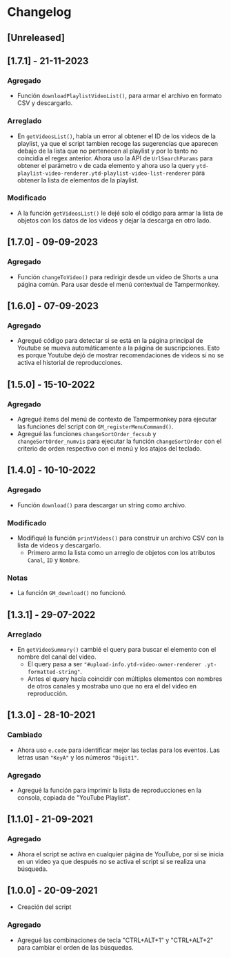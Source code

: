 # Changelog

## [Unreleased]

## [1.7.1] - 21-11-2023

### Agregado

- Función `downloadPlaylistVideoList()`, para armar el archivo en formato CSV y descargarlo.

### Arreglado

- En `getVideosList()`, había un error al obtener el ID de los videos de la playlist, ya que el
  script tambien recoge las sugerencias que aparecen debajo de la lista que no pertenecen al
  playlist y por lo tanto no coincidia el regex anterior. Ahora uso la API de `UrlSearchParams` para
  obtener el parámetro `v` de cada elemento y ahora uso la query
  `ytd-playlist-video-renderer.ytd-playlist-video-list-renderer` para obtener la lista de elementos
  de la playlist.

### Modificado

- A la función `getVideosList()` le dejé solo el código para armar la lista de objetos con los datos
  de los videos y dejar la descarga en otro lado.

## [1.7.0] - 09-09-2023

### Agregado

- Función `changeToVideo()` para redirigir desde un video de Shorts a una página común. Para usar
  desde el menú contextual de Tampermonkey.

## [1.6.0] - 07-09-2023

### Agregado

- Agregué código para detectar si se está en la página principal de Youtube se mueva automáticamente
  a la página de suscripciones. Esto es porque Youtube dejó de mostrar recomendaciones de videos si
  no se activa el historial de reproducciones.

## [1.5.0] - 15-10-2022

### Agregado

- Agregué items del menú de contexto de Tampermonkey para ejecutar las funciones del script con `GM_registerMenuCommand()`.
- Agregué las funciones `changeSortOrder_fecsub` y `changeSortOrder_numvis` para ejecutar la función `changeSortOrder` con el criterio de orden respectivo con el menú y los atajos del teclado.

## [1.4.0] - 10-10-2022

### Agregado

- Función `download()` para descargar un string como archivo.

### Modificado

- Modifiqué la función `printVideos()` para construir un archivo CSV con la lista de videos y descargarlo.
    - Primero armo la lista como un arreglo de objetos con los atributos `Canal`, `ID` y `Nombre`.

### Notas

- La función `GM_download()` no funcionó.

## [1.3.1] - 29-07-2022

### Arreglado

- En `getVideoSummary()` cambié el query para buscar el elemento con el nombre del canal del video.
    - El query pasa a ser `"#upload-info.ytd-video-owner-renderer .yt-formatted-string"`.
    - Antes el query hacía coincidir con múltiples elementos con nombres de otros canales y mostraba uno que no era el del video en reproducción.

## [1.3.0] - 28-10-2021

### Cambiado

- Ahora uso `e.code` para identificar mejor las teclas para los eventos. Las letras usan `"KeyA"` y los números `"Digit1"`.

### Agregado

- Agregué la función para imprimir la lista de reproducciones en la consola, copiada de "YouTube Playlist".

## [1.1.0] - 21-09-2021

### Agregado

- Ahora el script se activa en cualquier página de YouTube, por si se inicia en un video ya que después no se activa el script si se realiza una búsqueda.

## [1.0.0] - 20-09-2021

- Creación del script

### Agregado

- Agregué las combinaciones de tecla "CTRL+ALT+1" y "CTRL+ALT+2" para cambiar el orden de las búsquedas.

